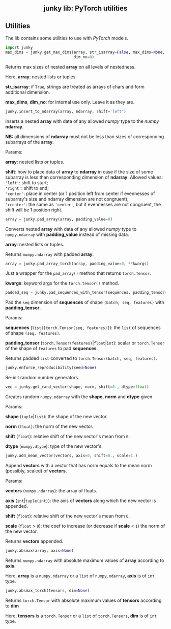 <h2 align="center">junky lib: PyTorch utilities</h2>

## Utilities

The lib contains some utilities to use with *PyTorch* models.

```python
import junky
max_dims = junky.get_max_dims(array, str_isarray=False, max_dims=None,
                              dim_no=0)
```
Returns max sizes of nested **array** on all levels of nestedness.

Here, **array**: nested lists or tuples.

**str_isarray**: if `True`, strings are treated as arrays of chars and form
additional dimension.

**max_dims**, **dim_no**: for internal use only. Leave it as they are.

```python
junky.insert_to_ndarray(array, ndarray, shift='left')
```
Inserts a nested **array** with data of any allowed *numpy* type to the
*numpy* **ndarray**.

**NB:** all dimensions of **ndarray** must not be less than sizes of
corresponding subarrays of the **array**.

Params:

**array**: nested lists or tuples.

**shift**: how to place data of **array** to **ndarray** in case if the size
of some subarray is less than corresponding dimension of **ndarray**. Allowed
values:<br/>
`'left'`: shift to start;<br/>
`'right'`: shift to end;<br/>
`'center'`: place in center (or 1 position left from center if evennesses of
subarray's size and ndarray dimension are not congruent);<br/>
`'rcenter'`: the same as `'center'`, but if evennesses are not congruent, the
shift will be 1 position right.

```python
array = junky.pad_array(array, padding_value=0)
```
Converts nested **array** with data of any allowed *numpy* type to
`numpy.ndarray` with **padding_value** instead of missing data.

**array**: nested lists or tuples.

Returns `numpy.ndarray` with padded **array**.

```python
array = junky.pad_array_torch(array, padding_value=0, **kwargs)
```
Just a wrapper for the `pad_array()` method that returns `torch.Tensor`.

**kwargs**: keyword args for the `torch.tensor()` method.

```python
padded_seq = junky.pad_sequences_with_tensor(sequences, padding_tensor=0.)
```
Pad the `seq` dimension of **sequences** of shape `(batch, seq, features)`
with **padding_tensor**.

Params:

**sequences** (`list([torch.Tensor(seq, features)]`): the `list` of sequences
of shape `(seq, features)`.

**padding_tensor** (`torch.Tensor(features)`|`float`|`int`): scalar or
`torch.Tensor` of the shape of `features` to pad **sequences**.

Returns padded `list` converted to `torch.Tensor(batch, seq, features)`.

```python
junky.enforce_reproducibility(seed=None)
```
Re-init random number generators.

```python
vec = junky.get_rand_vector(shape, norm, shift=0., dtype=float)
```
Creates random `numpy.ndarray` with the **shape**, **norm** and **dtype**
given.

Params:

**shape** (`tuple`|`list`): the shape of the new vector.

**norm** (`float`): the norm of the new vector.

**shift** (`float`): relative shift of the new vector's mean from `0`.

**dtype** (`numpy.dtype`): type of the new vector's.

```python
junky.add_mean_vector(vectors, axis=0, shift=0., scale=1.)
```
Append **vectors** with a vector that has norm equals to the mean norm
(possibly, scaled) of **vectors**.

Params:

**vectors** (`numpy.ndarray`): the array of floats.

**axis** (`int`|`tuple(int)`): the axis of **vectors** along which the new
vector is appended.

**shift** (`float`): relative shift of the new vector's mean from `0`.

**scale** (`float` > `0`): the coef to increase (or decrease if **scale** <
`1`) the norm of the new vector.

Returns **vectors** appended.

```python
junky.absmax(array, axis=None)
```
Returns `numpy.ndarray` with absolute maximum values of **array** according to
**axis**.

Here, **array** is a `numpy.ndarray` or a `list` of `numpy.ndarray`, **axis**
is of `int` type.

```python
junky.absmax_torch(tensors, dim=None)
```
Returns `torch.Tensor` with absolute maximum values of **tensors** according
to **dim**

Here, **tensors** is a `torch.Tensor` or a `list` of `torch.Tensors`, **dim**
is of `int` type.
